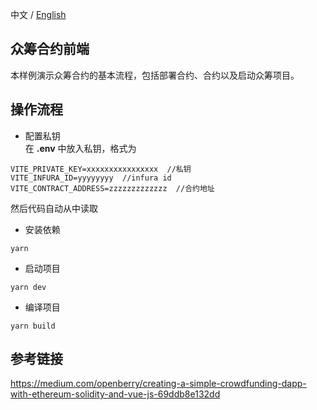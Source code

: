 中文 / [English](https://github.com/Dapp-Learning-DAO/Dapp-Learning/blob/main/basic/12-token-crowdfund/frontend/README.md)
## 众筹合约前端
本样例演示众筹合约的基本流程，包括部署合约、合约以及启动众筹项目。

## 操作流程
- 配置私钥  
在 **.env** 中放入私钥，格式为
```
VITE_PRIVATE_KEY=xxxxxxxxxxxxxxxx  //私钥
VITE_INFURA_ID=yyyyyyyy  //infura id
VITE_CONTRACT_ADDRESS=zzzzzzzzzzzzz  //合约地址
```
然后代码自动从中读取

- 安装依赖
```
yarn
```

- 启动项目
```
yarn dev
```

- 编译项目
```
yarn build
```
 
## 参考链接
https://medium.com/openberry/creating-a-simple-crowdfunding-dapp-with-ethereum-solidity-and-vue-js-69ddb8e132dd  
 
